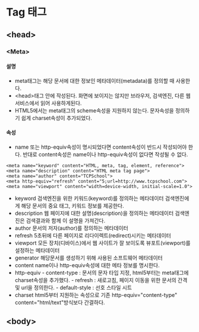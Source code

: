 # Tag 태그

## &lt;head&gt;

### &lt;Meta&gt;

#### 설명

* meta태그는 해당 문서에 대한 정보인 메타데이터\(metadata\)를 정의할 때 사용한다.
* &lt;head&gt;태그 안에 작성된다. 화면에 보이지는 않지만 브라우저, 검색엔진, 다른 웹 서비스에서 읽어 사용하게된다.
* HTML5에서는 meta태그의 scheme속성을 지원하지 않는다. 문자속성을 정의하기 쉽게 charset속성이 추가되었다.

#### 속성

* name 또는 http-equiv속성이 명시되었다면 content속성이 반드시 작성되어야 한다. 반대로 content속성은 name이나 http-equiv속성이 없다면 작성될 수 없다.

```markup
<meta name="keyword" content="HTML, meta, tag, element, reference">
<meta name="description" content="HTML meta tag page">
<meta name="author" content="TCPSchool">
<meta http-equiv="refresh" content="5;url=http://www.tcpschool.com">
<meta name="viewport" content="width=device-width, initial-scale=1.0">
```

* keyword 검색엔진을 위한 키워드\(keyword\)를 정의하는 메타데이터 검색엔진에게 해당 문서의 중요 태그, 키워드 정보를 제공한다.
* description 웹 페이지에 대한 설명\(description\)을 정의하는 메타데이터 검색엔진은 검색결과와 함께 이 설명을 가져간다.
* author 문서의 저자\(author\)를 정의하는 메타데이터
* refresh 5초뒤에 다른 페이지로 리다이렉트\(redirect\)시키는 메타데이터
* viewport 모든 장치\(디바이스\)에서 웹 사이트가 잘 보이도록 뷰포트\(viewport\)를 설정하는 메타데이터
* generator 해당문서를 생성하기 위해 사용된 소프트웨어 메타데이터
* content name이나 http-equiv속성에 대한 메타 정보를 명시한다.
* http-equiv - content-type : 문서의 문자 타입 지정, html5부터는 meta태그에 charset속성을 추가했다. - refresh : 새로고침, 페이지 이동을 위한 문서의 간격 및 url을 정의한다. - default-style : 선호 스타일 시트
* charset html5부터 지원하는 속성으로 기존 http-equiv="content-type" content="html/text"방식보다 간결하다. 

## &lt;body&gt;

